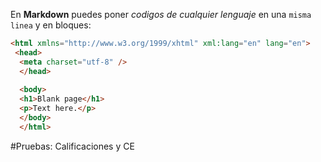 En **Markdown** puedes poner *codigos de cualquier lenguaje* en una `misma linea` y en bloques:

```html
<html xmlns="http://www.w3.org/1999/xhtml" xml:lang="en" lang="en">
 <head>
  <meta charset="utf-8" />
  </head>
  
  <body>
  <h1>Blank page</h1>
  <p>Text here.</p>
  </body>
  </html>
  ```
  #Pruebas: Calificaciones y CE
